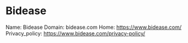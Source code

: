 
# Bidease

Name: Bidease
Domain: bidease.com
Home: https://www.bidease.com/
Privacy_policy: https://www.bidease.com/privacy-policy/
